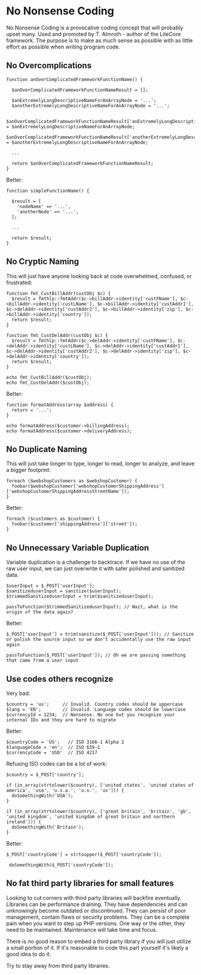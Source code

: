 
# No Nonsense Coding

No Nonsense Coding is a provocative coding concept that will probably upset many. Used and promoted by T. Almroth - author of the LiteCore framework.
The purpose is to make as much sense as possible with as little effort as possible when writing program code.


## No Overcomplications

    function anOverComplicatedFrameworkFunctionName() {

      $anOverComplicatedFrameworkFunctionNameResult = [];

      $anExtremelyLongDescriptiveNameForAnArrayNode = '...';
      $anotherExtremelyLongDescriptiveNameForAnArrayNode = '...';

      $anOverComplicatedFrameworkFunctionNameResult['anExtremelyLongDescriptiveNameForAnArrayNode'] = $anExtremelyLongDescriptiveNameForAnArrayNode;
      $anOverComplicatedFrameworkFunctionNameResult['anotherExtremelyLongDescriptiveNameForAnArrayNode'] = $anotherExtremelyLongDescriptiveNameForAnArrayNode;

      ...

      return $anOverComplicatedFrameworkFunctionNameResult;
    }

Better:

    function simpleFunctionName() {

      $result = [
        'nodeName' => '...',
        'anotherNode' => '...',
      ];

      ...

      return $result;
    }


## No Cryptic Naming

This will just have anyone looking back at code overwhelmed, confused, or frustrated:

    function fmt_CustBillAddr(custObj $c) {
      $result = fmthlp::fmtAddr($c->billAddr->identity['custFName'], $c->billAddr->identity['custLName'], $c->billAddr->identity['custAddr1'], $c->delAddr->identity['custAddr2'], $c->billAddr->identity['zip'], $c->billAddr->identity['country']);
      return $result;
    }

    function fmt_CustDelAddr(custObj $c) {
      $result = fmthlp::fmtAddr($c->delAddr->identity['custFName'], $c->delAddr->identity['custLName'], $c->delAddr->identity['custAddr1'], $c->delAddr->identity['custAddr2'], $c->delAddr->identity['zip'], $c->delAddr->identity['country']);
      return $result;
    }

    echo fmt_CustBillAddr($custObj);
    echo fmt_CustDelAddr($custObj);

Better:

    function formatAddress(array $address) {
      return = '...';
    }

    echo formatAddress($customer->billingAddress);
    echo formatAddress($customer->deliveryAddress);


## No Duplicate Naming

This will just take longer to type, longer to read, longer to analyze, and leave a bigger footprint:

    foreach ($webshopCustomers as $webshopCustomer) {
      foobar($webshopCustomer['webshopCustomerShippingAddress']['webshopCustomerShippingAddressStreetName']);
    }

Better:

    foreach ($customers as $customer) {
      foobar($customer['shippingAddress']['street']);
    }


## No Unnecessary Variable Duplication

Variable duplication is a challenge to backtrace. If we have no use of the raw user input, we can just overwrite it with safer polished and sanitized data.

    $userInput = $_POST['userInput'];
    $sanitizeduserInput = sanitize($userInput);
    $trimmedSanitizeduserInput = trim($sanitizeduserInput);

    passToFunction($trimmedSanitizeduserInput); // Wait, what is the origin of the data again?

Better:

    $_POST['userInput'] = trim(sanitize($_POST['userInput'])); // Sanitize or polish the source input so we don't accidentally use the raw input again

    passToFunction($_POST['userInput']); // Oh we are passing something that came from a user input


## Use codes others recognize

Very bad:

    $country = 'us';     // Invalid. Country codes should be uppercase
    $lang = 'EN';        // Invalid. Language codes should be lowercase
    $currencyId = 1234;  // Nonsense. No one but you recognize your internal IDs and they are hard to migrate

Better:

    $countryCode = 'US';   // ISO 3166-1 Alpha 2
    $languageCode = 'en';  // ISO 639-1
    $currencyCode = 'USD'  // ISO 4217


Refusing ISO codes can be a lot of work:

    $country = $_POST['country'];

    if (in_array(strtolower($country), ['united states', 'united states of america', 'usa', 'u.s.a.', 'u.s.', 'us'])) {
      doSomethingWith('USA');
    }

    if (in_array(strtolower($country), ['great britain', 'britain', 'gb', 'united kingdom', 'united kingdom of great britain and northern ireland'])) {
      doSomethingWith('Britain');
    }

Better:

    $_POST['countryCode'] = strtoupper($_POST['countryCode']);

     doSomethingWith($_POST['countryCode']);


## No fat third party libraries for small features

Looking to cut corners with third party libraries will backfire eventually. Libraries can be performance draining. They have dependencies and can unknowingly become outdated or discontinued. They can persist of poor management, contain flaws or security problems. They can be a complete pain when you want to step up PHP versions. One way or the other, they need to be maintained. Maintenance will take time and focus.

There is no good reason to embed a third party library if you will just utilize a small portion of it. If it's reasonable to code this part yourself it's likely a good idea to do it.

Try to stay away from third party libraries.
